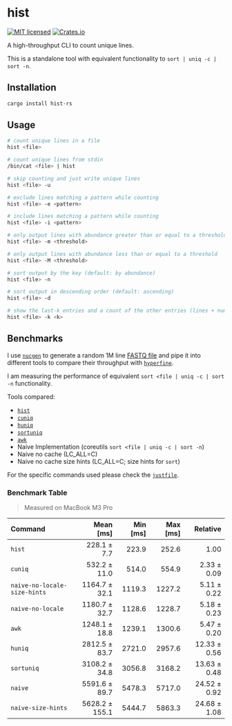 # hist

[![MIT licensed](https://img.shields.io/badge/license-MIT-blue.svg)](./LICENSE.md)
[![Crates.io](https://img.shields.io/crates/d/hist-rs?color=orange&label=crates.io)](https://crates.io/crates/hist-rs)

A high-throughput CLI to count unique lines.

This is a standalone tool with equivalent functionality to `sort | uniq -c | sort -n`.

## Installation

```bash
cargo install hist-rs
```

## Usage

```bash
# count unique lines in a file
hist <file>

# count unique lines from stdin
/bin/cat <file> | hist

# skip counting and just write unique lines
hist <file> -u

# exclude lines matching a pattern while counting
hist <file> -e <pattern>

# include lines matching a pattern while counting
hist <file> -i <pattern>

# only output lines with abundance greater than or equal to a threshold
hist <file> -m <threshold>

# only output lines with abundance less than or equal to a threshold
hist <file> -M <threshold>

# sort output by the key (default: by abundance)
hist <file> -n

# sort output in descending order (default: ascending)
hist <file> -d

# show the last-k entries and a count of the other entries (lines + number of elements)
hist <file> -k <k>
```

## Benchmarks

I use [`nucgen`](https://crates.io/crates/nucgen) to generate a random 1M line [FASTQ file](https://en.wikipedia.org/wiki/FASTQ_format) and pipe it into different tools to compare their throughput with [`hyperfine`](https://lib.rs/crates/hyperfine).

I am measuring the performance of equivalent `sort <file | uniq -c | sort -n` functionality.

Tools compared:
- [`hist`](https://lib.rs/crates/hist-rs)
- [`cuniq`](https://lib.rs/crates/cuniq)
- [`huniq`](https://lib.rs/crates/huniq)
- [`sortuniq`](https://lib.rs/crates/sortuniq)
- [`awk`](https://www.gnu.org/software/gawk/manual/gawk.html)
- Naive Implementation (coreutils `sort <file | uniq -c | sort -n`)
- Naive no cache (LC_ALL=C)
- Naive no cache size hints (LC_ALL=C; size hints for `sort`)

For the specific commands used please check the [`justfile`](./justfile).

### Benchmark Table

> Measured on MacBook M3 Pro

| Command | Mean [ms] | Min [ms] | Max [ms] | Relative |
|:---|---:|---:|---:|---:|
| `hist` | 228.1 ± 7.7 | 223.9 | 252.6 | 1.00 |
| `cuniq` | 532.2 ± 11.0 | 514.0 | 554.9 | 2.33 ± 0.09 |
| `naive-no-locale-size-hints` | 1164.7 ± 32.1 | 1119.3 | 1227.2 | 5.11 ± 0.22 |
| `naive-no-locale` | 1180.7 ± 32.7 | 1128.6 | 1228.7 | 5.18 ± 0.23 |
| `awk` | 1248.1 ± 18.8 | 1239.1 | 1300.6 | 5.47 ± 0.20 |
| `huniq` | 2812.5 ± 83.7 | 2721.0 | 2957.6 | 12.33 ± 0.56 |
| `sortuniq` | 3108.2 ± 34.8 | 3056.8 | 3168.2 | 13.63 ± 0.48 |
| `naive` | 5591.6 ± 89.7 | 5478.3 | 5717.0 | 24.52 ± 0.92 |
| `naive-size-hints` | 5628.2 ± 155.1 | 5444.7 | 5863.3 | 24.68 ± 1.08 |
